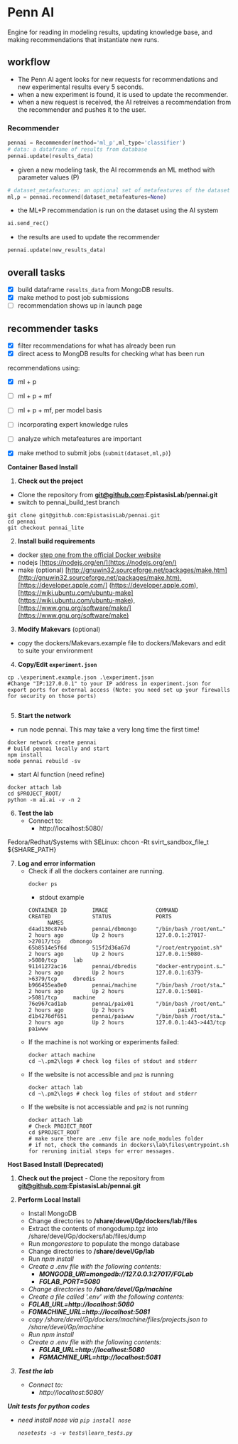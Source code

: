 # Penn AI
Engine for reading in modeling results, updating knowledge base, and making recommendations that instantiate new runs.
## workflow
 - The Penn AI agent looks for new requests for recommendations and new experimental results every 5 seconds.
 - when a new experiment is found, it is used to update the recommender.
 - when a new request is received, the AI retreives a recommendation from the recommender and pushes it to the user.
### Recommender
```python
pennai = Recommender(method='ml_p',ml_type='classifier')
# data: a dataframe of results from database
pennai.update(results_data)
```
 - given a new modeling task, the AI recommends an ML method with parameter values (P)
```python
# dataset_metafeatures: an optional set of metafeatures of the dataset to assist in recommendations
ml,p = pennai.recommend(dataset_metafeatures=None)
```
 - the ML+P recommendation is run on the dataset using the AI system

```python
ai.send_rec()
```
 - the results are used to update the recommender
```python
pennai.update(new_results_data)
```
## overall tasks
 - [x] build dataframe `results_data` from MongoDB results.
 - [x] make method to post job submissions
 - [ ] recommendation shows up in launch page

## recommender tasks
- [x] filter recommendations for what has already been run
- [x] direct acess to MongDB results for checking what has been run

recommendations using:
 - [x] ml + p
 - [ ] ml + p + mf
 - [ ] ml + p + mf, per model basis
 - [ ] incorporating expert knowledge rules
 - [ ] analyze which metafeatures are important
 - [x] make method to submit jobs (`submit(dataset,ml,p)`)



**Container Based Install**
1. **Check out the project**

  - Clone the repository from  <b>git@github.com:EpistasisLab/pennai.git</b>
  - switch to pennai_build_test branch
  ```shell
  git clone git@github.com:EpistasisLab/pennai.git
  cd pennai
  git checkout pennai_lite
  ```

2. **Install build requirements**

  - docker [step one from the official Docker website](https://docs.docker.com/engine/getstarted/step_one/)
  - nodejs [https://nodejs.org/en/](https://nodejs.org/en/)
  - make (optional) [http://gnuwin32.sourceforge.net/packages/make.htm](http://gnuwin32.sourceforge.net/packages/make.htm),[https://developer.apple.com/] (https://developer.apple.com),[https://wiki.ubuntu.com/ubuntu-make] (https://wiki.ubuntu.com/ubuntu-make),[https://www.gnu.org/software/make/](https://www.gnu.org/software/make)

3. **Modify Makevars** (optional)

  - copy the dockers/Makevars.example file to dockers/Makevars and edit to suite your environment

4. **Copy/Edit `experiment.json`**

  ```
  cp .\experiment.example.json .\experiment.json
  #Change "IP:127.0.0.1" to your IP address in experiment.json for export ports for external access (Note: you need set up your firewalls for security on those ports)


  ```

5. **Start the network**

  - run node pennai.  This may take a very long time the first time!
  ```shell
  docker network create pennai
  # build pennai locally and start
  npm install
  node pennai rebuild -sv
  ```

  - start AI function (need refine)
  ```
  docker attach lab
  cd $PROJECT_ROOT/
  python -m ai.ai -v -n 2
  ```

6. **Test the lab**
	- Connect to:
    	- http://localhost:5080/

Fedora/Redhat/Systems with SELinux:
chcon -Rt svirt_sandbox_file_t ${SHARE_PATH}

7. **Log and error information**
	- Check if all the dockers container are running.
		```
		docker ps
		```
		- stdout example
		```
		CONTAINER ID        IMAGE               COMMAND                  CREATED             STATUS              PORTS
              NAMES
		d4ad130c87eb        pennai/dbmongo      "/bin/bash /root/ent…"   2 hours ago         Up 2 hours          127.0.0.1:27017->27017/tcp   dbmongo
		65b8514e5f6d        515f2d36a67d        "/root/entrypoint.sh"    2 hours ago         Up 2 hours          127.0.0.1:5080->5080/tcp     lab
		91141272ac16        pennai/dbredis      "docker-entrypoint.s…"   2 hours ago         Up 2 hours          127.0.0.1:6379->6379/tcp     dbredis
		b966455ea8e0        pennai/machine      "/bin/bash /root/sta…"   2 hours ago         Up 2 hours          127.0.0.1:5081->5081/tcp     machine
		76e967cad1ab        pennai/paix01       "/bin/bash /root/ent…"   2 hours ago         Up 2 hours					paix01
		d1b4276df651        pennai/paiwww       "/bin/bash /root/sta…"   2 hours ago         Up 2 hours          127.0.0.1:443->443/tcp       paiwww
		```
	- If the machine is not working or experiments failed:
		```
		docker attach machine
		cd ~\.pm2\logs # check log files of stdout and stderr 
		```
	- If the website is not accessible and `pm2` is running
		```
		docker attach lab
		cd ~\.pm2\logs # check log files of stdout and stderr
		```
	- If the website is not accessiable and `pm2` is not running
		```
		docker attach lab
		# Check PROJECT_ROOT
		cd $PROJECT_ROOT
		# make sure there are .env file are node_modules folder
		# if not, check the commands in dockers\lab\files\entrypoint.sh for reruning initial steps for error messages.
		```

**Host Based Install (Deprecated)**
1. **Check out the project**
        - Clone the repository from  <b>git@github.com:EpistasisLab/pennai.git</b>
2. **Perform Local Install**
	- Install MongoDB
	- Change directories to <b>/share/devel/Gp/dockers/lab/files</b>
	- Extract the contents of mongodump.tgz into /share/devel/Gp/dockers/lab/files/dump
	- Run <i>mongorestore</i> to populate the mongo database
	- Change directories to <b>/share/devel/Gp/lab</b>
	- Run <i>npm install<i>
	- Create a .env file with the following contents:
    	- <b>MONGODB_URI=mongodb://127.0.0.1:27017/FGLab</b>
    	- <b>FGLAB_PORT=5080</b>
	- Change directories to <b>/share/devel/Gp/machine</b>
	- Create a file called '.env' with the following contents:
	- <b>FGLAB_URL=http://localhost:5080</b>
	- <b>FGMACHINE_URL=http://localhost:5081</b>
    - copy /share/devel/Gp/dockers/machine/files/projects.json to /share/devel/Gp/machine
	- Run <i>npm install<i>
	- Create a .env file with the following contents:
    	- <b>FGLAB_URL=http://localhost:5080</b>
    	- <b>FGMACHINE_URL=http://localhost:5081</b>

3. **Test the lab**
	- Connect to:
    	- http://localhost:5080/

**Unit tests for python codes**
  -  need install nose via `pip install nose`

      ```
      nosetests -s -v tests\learn_tests.py
      ```
